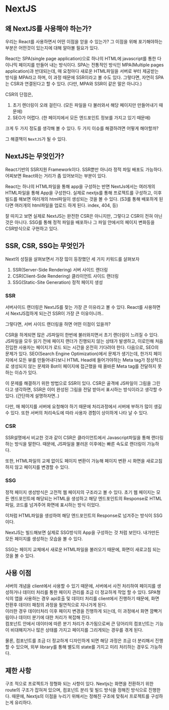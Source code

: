 # NextJS

## 왜 NextJS를 사용해야 하는가?

우리는 React를 사용하면서 어떤 이점을 얻을 수 있는가?
그 이점을 위해 포기해야하는 부분은 어떤것이 있는지에 대해 알아볼 필요가 있다.

React는 SPA(single page application)으로 하나의 HTML에 javascript를 통한 다이나믹 페이지를 만들어 내는 방식이다.
SPA는 전통적인 방식인 MPA(Multiple pages application)과 반대되는데, 매 요청마다 새로운 HTML파일을 서버로 부터 제공받는 방식을 MPA라고 하며, 이 과정 때문에 SSR이라고 볼 수도 있다.
그렇다면, 자연히 SPA는 CSR과 연결된다고 할 수 있다.
(다만, MPA와 SSR이 같은 말은 아니다.)

CSR의 단점은,

1. 초기 렌더링이 오래 걸린다. (모든 파일을 다 불러와서 해당 페이지만 만들어내기 때문에)
2. SEO가 어렵다. (한 페이지에서 모든 엔드포인트 정보를 가지고 있기 때문에)

크게 두 가지 정도를 생각해 볼 수 있다.
두 가지 이슈를 해결하려면 어떻게 해야할까?

그 해결책이 `NextJS`가 될 수 있다.

## NextJS는 무엇인가?

React기반의 SSR지원 Framework이다.
SSR뿐만 아니라 정적 파일 배포도 가능하다. 어찌보면 React와는 거리가 좀 있어보이는 부분이 있다.

React는 하나의 HTML파일을 통해 app을 구성하는 반면 NextJs에서는 여러개의 HTML파일을 통해 App을 구성한다.
실제로 nextjs를 통해 프로젝트를 구성하고, 이후 빌드를 해보면 여러개의 html파일이 생성되는 것을 볼 수 있다.
(S3를 통해 배포하게 된다면 여러개의 html파일을 업로드 하게 된다. index, 404, 등)

잘 따지고 보면 실제로 NextJS는 완전한 CSR은 아니지만, 그렇다고 CSR이 전혀 아닌 것은 아니다.
SSG를 통해 정적 파일을 배포하나 그 파일 안에서의 페이지 변화등을 CSR방식으로 구현하고 있다.

## SSR, CSR, SSG는 무엇인가

Next의 성질을 살펴보면서 가장 많이 등장했던 세 가지 키워드를 살펴보자

1. SSR(Server-Side Rendering) 서버 사이드 랜더링
2. CSR(Client-Side Rendering) 클라이언트 사이드 랜더링
3. SSG(Static-Site Generation) 정적 페이지 생성

### SSR

서버사이드 랜더링은 NextJS를 찾는 가장 큰 이유라고 볼 수 있다.
React를 사용하면서 NextJS접하게 되는건 SSR이 가장 큰 이유이니까..

그렇다면, 서버 사이드 랜더링을 하면 어떤 이점이 있을까?

CSR을 하게되면 많은 JS파일이 한번에 불러와지면서 초기 랜더링이 느려질 수 있다.
JS파일을 모두 읽기 전에 페이지 랜더가 진행되지 않는 상태가 발생하고, 이로인해 처음 진입한 사용자는 페이지가 로드 되는 시간을 온전히 기다려야 한다.
다음으로, SEO의 문제가 있다. SEO(Search Engine Optimization)에서 문제가 생기는데, 한가지 페이지에서 모든 뷰를 만들어내다보니 HTML Head에 들어가야하는 Meta tag가 정상적으로 생성되지 않는 문제와 Bot이 페이지에 접근했을 때 올바른 Meta tag를 전달하지 못하는 이슈가 있다.

이 문제를 해결하기 위한 방법으로 SSR이 있다.
CSR은 골격에 JS파일이 그림을 그린다고 생각하면, SSR은 이미 완성된 그림을 전달 받아서 표시하는 방식이라고 생각할 수 있다. (간단하게 설명하자면..)

다만, 매 페이지를 서버에 요청해야 하기 때문에 처리과정에서 서버에 부하가 많이 생길 수 있다.
또한 서버의 처리속도에 따라 사용자 경험이 상이하게 나타 날 수 있다.

### CSR

SSR설명에서 비교한 것과 같이 CSR은 클라이언트에서 Javascript파일을 통해 랜더링 하는 방식을 말한다.
때문에, JS파일을 불러온 이후에는 빠른 속도로 랜더링이 가능하다.

또한, HTML파일의 교체 없이도 페이지 변환이 가능해 페이지 변환 시 화면을 새로고침 하지 않고 페이지를 변경할 수 있다.

### SSG

정적 페이지 생성방식은 고전적 웹 페이지의 구조라고 볼 수 있다.
초기 웹 페이지는 모든 엔드포인트에 해당되는 HTML을 생성하고 해당 엔드포인트의 Response로 HTML 파일, 코드를 넘겨주어 화면에 표시하는 방식 이었다.

이처럼 HTML파일을 생성하여 해당 엔드포인트의 Response로 넘겨주는 방식이 SSG이다.

NextJS는 빌드해보면 실제로 SSG방식의 App을 구성하는 것 처럼 보인다.
내가만든 모든 페이지를 생성하는 모습을 볼 수 있다.

SSG는 페이지 교체에서 새로운 HTML파일을 불러오기 때문에, 화면이 새로고침 되는 것을 볼 수 있다.

## 사용 이점

서버의 개념을 client에서 사용할 수 있기 때문에, 서버에서 사전 처리하여 페이지를 생성하거나 데이터 처리를 통한 페이지 관리를 조금 더 정교하게 작업 할 수 있다.
SPA형식의 앱을 사용하는 경우 api호출 및 데이터 처리를 client에서 진행하기 때문에, 화면 전환후 데이터 패칭의 과정을 필연적으로 지나가게 된다.  
이러한 경우 데이터처리 이후 페이지 변경을 진행하게 되는데, 이 과정에서 화면 깜빡거림이나 데이터 분기에 대한 처리가 복잡해 진다.  
컴포넌트 안에서 데이터에 따른 분기 처리가 추가됨으로써 큰 덩어리의 컴포넌트는 기능이 비대해지거나 많은 상태를 가지고 페이지를 그리게되는 경우를 겪게 된다.

물론, 컴포넌트를 조금 더 정교하게 디자인하게 되면 해당 과정은 조금 더 분리해서 진행할 수 있으며, 외부 library를 통해 별도의 state를 가지고 미리 처리하는 경우도 가능하다.

## 제한 사항

구조 적으로 프로젝트가 정형화 되는 사항이 있다. Nextjs는 화면을 전환하기 위한 route의 구조가 잡혀져 있으며, 컴포넌트 분리 및 빌드 방식을 정해진 방식으로 진행한다.
때문에, Nextjs의 이점을 누리기 위해서는 정해진 구조에 맞춰서 프로젝트를 구성하는게 유리하다.
